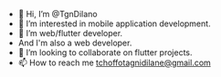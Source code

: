 - 👋 Hi, I’m @TgnDilano
- 👀 I’m interested in mobile application development.
- 🌱 I’m web/flutter developer.
- And I'm also a web developer.
- 💞️ I’m looking to collaborate on flutter projects.
- 📫 How to reach me tchoffotagnidilane@gmail.com

<!---
TgnDilano/TgnDilano is a ✨ special ✨ repository because its `README.md` (this file) appears on your GitHub profile.
You can click the Preview link to take a look at your changes.
--->
